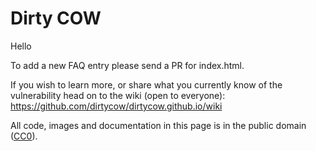 # Dirty COW

Hello

To add a new FAQ entry please send a PR for index.html.

If you wish to learn more, or share what you currently know of the vulnerability head on to the wiki (open to everyone): https://github.com/dirtycow/dirtycow.github.io/wiki

All code, images and documentation in this page is in the public domain ([CC0](https://creativecommons.org/publicdomain/zero/1.0/)).
